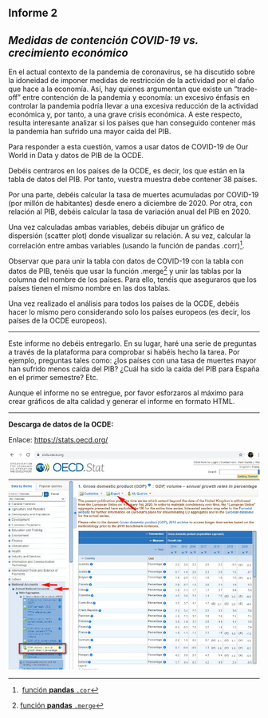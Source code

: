 ## Informe 2
## *Medidas de contención COVID-19 vs. crecimiento económico*

En el actual contexto de la pandemia de coronavirus, se ha discutido sobre la idoneidad de imponer medidas de restricción de la actividad por el daño que hace a la economía. Así, hay quienes argumentan que existe un “trade-off” entre contención de la pandemia y economía: un excesivo énfasis en controlar la pandemia podría llevar a una excesiva reducción de la actividad económica y, por tanto, a una grave crisis económica. A este respecto, resulta interesante analizar si los países que han conseguido contener más la pandemia han sufrido una mayor caída del PIB.

Para responder a esta cuestión, vamos a usar datos de COVID-19 de Our World in Data y datos de PIB de la OCDE.

Debéis centraros en los países de la OCDE, es decir, los que están en la tabla de datos del PIB. Por tanto, vuestra muestra debe contener 38 países.

Por una parte, debéis calcular la tasa de muertes acumuladas por COVID-19 (por millón de habitantes) desde enero a diciembre de 2020. Por otra, con relación al PIB, debéis calcular la tasa de variación anual del PIB en 2020.

Una vez calculadas ambas variables, debéis dibujar un gráfico de dispersión (scatter plot) donde visualizar su relación. A su vez, calcular la correlación entre ambas variables (usando la función de pandas .corr)[^1].

[^1]: [función **pandas** ```.cor```](https://pandas.pydata.org/pandas-docs/stable/reference/api/pandas.DataFrame.corr.html)
[^2]: [función **pandas** ```.merge```](https://pandas.pydata.org/docs/reference/api/pandas.merge.html)

Observar que para unir la tabla con datos de COVID-19 con la tabla con datos de PIB, tenéis que usar la función .merge[^2] y unir las tablas por la columna del nombre de los países. Para ello, tenéis que aseguraros que los países tienen el mismo nombre en las dos tablas.

Una vez realizado el análisis para todos los países de la OCDE, debéis hacer lo mismo pero considerando solo los países europeos (es decir, los países de la OCDE europeos).

---

Este informe no debéis entregarlo. En su lugar, haré una serie de preguntas a través de la plataforma para comprobar si habéis hecho la tarea. Por ejemplo, preguntas tales como: ¿los países con una tasa de muertes mayor han sufrido menos caída del PIB? ¿Cuál ha sido la caída del PIB para España en el primer semestre? Etc.

Aunque el informe no se entregue, por favor esforzaros al máximo para crear gráficos de alta calidad y generar el informe en formato HTML.

---

**Descarga de datos de la OCDE:**

Enlace: https://stats.oecd.org/

![OECD data](images/DatosOECD.jpg)






